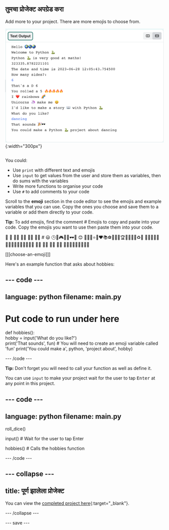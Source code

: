 ## तुमचा प्रोजेक्ट अपग्रेड करा

<div style="display: flex; flex-wrap: wrap">
<div style="flex-basis: 200px; flex-grow: 1; margin-right: 15px;">
Add more to your project. There are more emojis to choose from.
  </div>
<div>

![A longer project in the output area with more text, emoji, and inputs.](images/upgrade_ideas.png){:width="300px"} 

</div>
</div>

You could:
+ Use `print` with different text and emojis
+ Use `input` to get values from the user and store them as variables, then do sums with the variables
+ Write more functions to organise your code
+ Use `#` to add comments to your code

Scroll to the **emoji** section in the code editor to see the emojis and example variables that you can use. Copy the ones you choose and save them to a variable or add them directly to your code.

**Tip:** To add emojis, find the comment # Emojis to copy and paste into your code. Copy the emojis you want to use then paste them into your code.

🎊 🙌 🙌🏼 🙌🏽 🙌🏾 🙌🏿 # 😃 🕒🎨🎮🔬🎉🕶️🎲 😊 🦄🚀💯⭐💛❤️📚⚽🏏🏀🥋🏆✨🥺🌈🔥♻️🌳 👩‍🦽👩🏼‍🦽👩🏽‍🦽👩🏾‍🦽👩🏿‍🦽🧘 🧘🏼 🧘🏽 🧘🏾 🧘🏿 🙋🙋🏼🙋🏽🙋🏾🙋🏿

[[[choose-an-emoji]]]

Here's an example function that asks about hobbies:

--- code ---
---
language: python
filename: main.py
---

# Put code to run under here
def hobbies():   
hobby = input('What do you like?')   
print('That sounds', fun)  # You will need to create an emoji variable called 'fun' print('You could make a', python, 'project about', hobby)

--- /code ---

**Tip:** Don't forget you will need to call your function as well as define it.

You can use `input` to make your project wait for the user to tap <kbd>Enter</kbd> at any point in this project.

--- code ---
---
language: python
filename: main.py
---

roll_dice()

input()  # Wait for the user to tap Enter

hobbies()  # Calls the hobbies function

--- /code ---

--- collapse ---
---
title: पूर्ण झालेला प्रोजेक्ट
---

You can view the [completed project here](https://editor.raspberrypi.org/en/projects/hello-world-solution){:target="_blank"}.

--- /collapse ---

--- save ---
